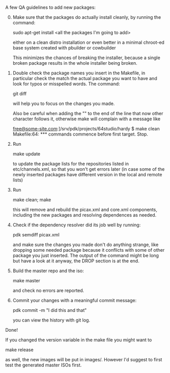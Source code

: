 A few QA guidelines to add new packages:

0) Make sure that the packages do actually install cleanly, by running
   the command:

   sudo apt-get install <all the packages I'm going to add>

   either on a clean distro installation or even better in a minimal
   chroot-ed base system created with pbuilder or cowbuilder

   This minimizes the chances of breaking the installer, because a
   single broken package results in the whole installer being broken.

1) Double check the package names you insert in the Makefile, in
   particular check the match the actual package you want to have
   and look for typos or misspelled words. The command:

   git diff

   will help you to focus on the changes you made.

   Also be careful when adding the "\" to the end of the line that now
   other character follows it, otherwise make will complain with a message like

   free@some-site.com:]/srv/pdk/projects/64studio/hardy $ make clean
   Makefile:64: *** commands commence before first target.  Stop.

2) Run

   make update

   to update the package lists for the repositories listed in etc/channels.xml,
   so that you won't get errors later (in case some of the newly inserted packages
   have different version in the local and remote lists)

3) Run

   make clean; make

   this will remove and rebuild the picax.xml and core.xml components, including
   the new packages and resolving dependences as needed.

4) Check if the dependency resolver did its job well by running:

   pdk semdiff picax.xml

   and make sure the changes you made don't do anything strange, like
   dropping some needed package because it conflicts with some of other
   package you just inserted. The output of the command might be long
   but have a look at it anyway, the DROP section is at the end.

5) Build the master repo and the iso:

   make master

   and check no errors are reported.

6) Commit your changes with a meaningful commit message:

   pdk commit -m "I did this and that"

   you can view the history with git log.

Done!

If you changed the version variable in the make file you might want to

make release

as well, the new images will be put in images/. However I'd suggest to
first test the generated master ISOs first. 